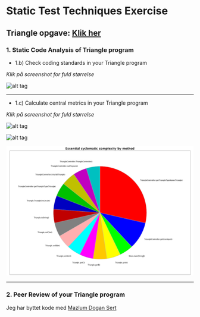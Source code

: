 # Static Test Techniques Exercise

Triangle opgave: [Klik her](https://github.com/bigstepdenmark/TestExercise1-Triangle)
---

### 1. Static Code Analysis of Triangle program

- 1.b) Check coding standards in your Triangle program

_Klik på screenshot for fuld størrelse_

![alt tag](https://raw.githubusercontent.com/bigstepdenmark/Static-Test-Techniques-Exercises/master/Skærmbillede%202017-02-14%20kl.%2015.48.20.png)

---

- 1.c) Calculate central metrics in your Triangle program

_Klik på screenshot for fuld størrelse_

![alt tag](https://raw.githubusercontent.com/bigstepdenmark/Static-Test-Techniques-Exercises/master/Skærmbillede%202017-02-14%20kl.%2014.50.15.png)

![alt tag](https://raw.githubusercontent.com/bigstepdenmark/Static-Test-Techniques-Exercises/master/Skærmbillede%202017-02-14%20kl.%2016.36.20.png)

![alt tag](https://raw.githubusercontent.com/bigstepdenmark/Static-Test-Techniques-Exercises/master/CC%20by%20method.png)

---

### 2. Peer Review of your Triangle program

Jeg har byttet kode med [Mazlum Dogan Sert](https://github.com/Mazlumsert1/Week-1-Test-Execise)
